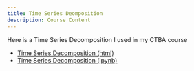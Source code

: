 ```yaml
---
title: Time Series Deomposition
description: Course Content
---
```


Here is a Time Series Decomposition I used in my CTBA course
- [Time Series Decomposition (html)](M3TimeSeriesDecompositionAssignment.html)
- [Time Series Decomposition (ipynb)](M3TimeSeriesDecompositionAssignment.ipynb)

